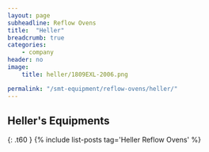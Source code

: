 ```yaml
---
layout: page
subheadline: Reflow Ovens
title:  "Heller"
breadcrumb: true
categories:
    - company
header: no
image:
    title: heller/1809EXL-2006.png

permalink: "/smt-equipment/reflow-ovens/heller/"
---
```


## Heller's Equipments ##
{: .t60 }
{% include list-posts tag='Heller Reflow Ovens' %}
